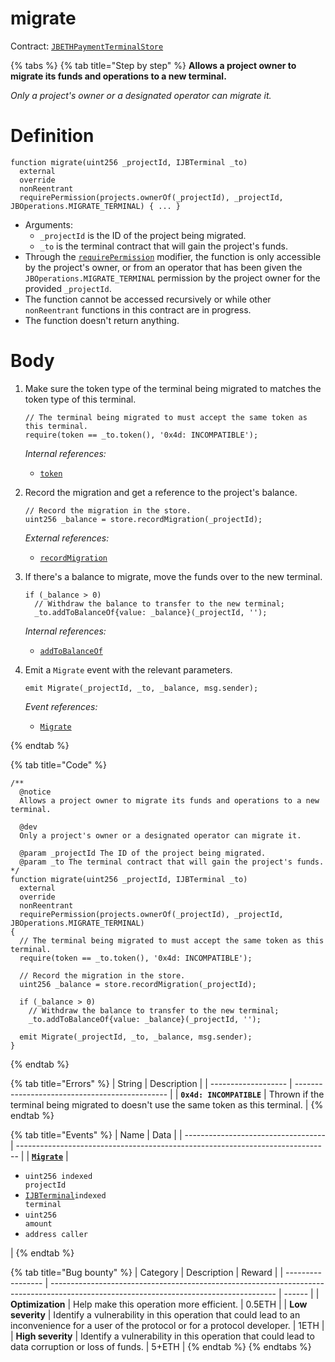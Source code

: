# migrate

Contract: [`JBETHPaymentTerminalStore`](../)​‌

{% tabs %}
{% tab title="Step by step" %}
**Allows a project owner to migrate its funds and operations to a new terminal.**

_Only a project's owner or a designated operator can migrate it._

# Definition

```solidity
function migrate(uint256 _projectId, IJBTerminal _to)
  external
  override
  nonReentrant
  requirePermission(projects.ownerOf(_projectId), _projectId, JBOperations.MIGRATE_TERMINAL) { ... }
```

* Arguments:
  * `_projectId` is the ID of the project being migrated.
  * `_to` is the terminal contract that will gain the project's funds.
* Through the [`requirePermission`](../../or-abstract/jboperatable/modifiers/requirepermission.md) modifier, the function is only accessible by the project's owner, or from an operator that has been given the `JBOperations.MIGRATE_TERMINAL` permission by the project owner for the provided `_projectId`.
* The function cannot be accessed recursively or while other `nonReentrant` functions in this contract are in progress.
* The function doesn't return anything.

# Body

1.  Make sure the token type of the terminal being migrated to matches the token type of this terminal.

    ```solidity
    // The terminal being migrated to must accept the same token as this terminal.
    require(token == _to.token(), '0x4d: INCOMPATIBLE');
    ```

    _Internal references:_

    * [`token`](../properties/token.md)

2.  Record the migration and get a reference to the project's balance.

    ```solidity
    // Record the migration in the store.
    uint256 _balance = store.recordMigration(_projectId);
    ```

    _External references:_

    * [`recordMigration`](../../jbethpaymentterminalstore/write/recordmigration.md)

3.  If there's a balance to migrate, move the funds over to the new terminal. 

    ```solidity
    if (_balance > 0)
      // Withdraw the balance to transfer to the new terminal;
      _to.addToBalanceOf{value: _balance}(_projectId, '');
    ```

    _Internal references:_

    * [`addToBalanceOf`](../write/addtobalanceof.md)

4.  Emit a `Migrate` event with the relevant parameters.

    ```solidity
    emit Migrate(_projectId, _to, _balance, msg.sender);
    ```

    _Event references:_

    * [`Migrate`](../events/migrate.md)

{% endtab %}

{% tab title="Code" %}
```solidity
/**
  @notice
  Allows a project owner to migrate its funds and operations to a new terminal.

  @dev
  Only a project's owner or a designated operator can migrate it.

  @param _projectId The ID of the project being migrated.
  @param _to The terminal contract that will gain the project's funds.
*/
function migrate(uint256 _projectId, IJBTerminal _to)
  external
  override
  nonReentrant
  requirePermission(projects.ownerOf(_projectId), _projectId, JBOperations.MIGRATE_TERMINAL)
{
  // The terminal being migrated to must accept the same token as this terminal.
  require(token == _to.token(), '0x4d: INCOMPATIBLE');

  // Record the migration in the store.
  uint256 _balance = store.recordMigration(_projectId);

  if (_balance > 0)
    // Withdraw the balance to transfer to the new terminal;
    _to.addToBalanceOf{value: _balance}(_projectId, '');

  emit Migrate(_projectId, _to, _balance, msg.sender);
}
```
{% endtab %}

{% tab title="Errors" %}
| String              | Description                                    |
| ------------------- | ---------------------------------------------- |
| **`0x4d: INCOMPATIBLE`** | Thrown if the terminal being migrated to doesn't use the same token as this terminal. |
{% endtab %}

{% tab title="Events" %}
| Name                                | Data                                                                           |
| ----------------------------------- | ------------------------------------------------------------------------------ |
| [**`Migrate`**](../events/addtobalance.md) | <ul><li><code>uint256 indexed projectId</code></li><li><a href="../../../interfaces/ijbterminal.md"><code>IJBTerminal</code></a><code>indexed terminal</code></li><li><code>uint256 amount</code></li><li><code>address caller</code></li></ul> |
{% endtab %}

{% tab title="Bug bounty" %}
| Category          | Description                                                                                                                            | Reward |
| ----------------- | -------------------------------------------------------------------------------------------------------------------------------------- | ------ |
| **Optimization**  | Help make this operation more efficient.                                                                                               | 0.5ETH |
| **Low severity**  | Identify a vulnerability in this operation that could lead to an inconvenience for a user of the protocol or for a protocol developer. | 1ETH   |
| **High severity** | Identify a vulnerability in this operation that could lead to data corruption or loss of funds.                                        | 5+ETH  |
{% endtab %}
{% endtabs %}